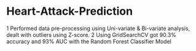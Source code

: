 # Heart-Attack-Prediction
1	Performed data pre-processing using Uni-variate & Bi-variate analysis, dealt with outliers using Z-score.
2	Using GridSearchCV got 90.3% accuracy and 93% AUC with the Random Forest Classifier Model
